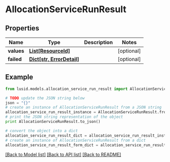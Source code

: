 # AllocationServiceRunResult


## Properties
Name | Type | Description | Notes
------------ | ------------- | ------------- | -------------
**values** | [**List[ResourceId]**](ResourceId.md) |  | [optional] 
**failed** | [**Dict[str, ErrorDetail]**](ErrorDetail.md) |  | [optional] 

## Example

```python
from lusid.models.allocation_service_run_result import AllocationServiceRunResult

# TODO update the JSON string below
json = "{}"
# create an instance of AllocationServiceRunResult from a JSON string
allocation_service_run_result_instance = AllocationServiceRunResult.from_json(json)
# print the JSON string representation of the object
print AllocationServiceRunResult.to_json()

# convert the object into a dict
allocation_service_run_result_dict = allocation_service_run_result_instance.to_dict()
# create an instance of AllocationServiceRunResult from a dict
allocation_service_run_result_form_dict = allocation_service_run_result.from_dict(allocation_service_run_result_dict)
```
[[Back to Model list]](../README.md#documentation-for-models) [[Back to API list]](../README.md#documentation-for-api-endpoints) [[Back to README]](../README.md)


